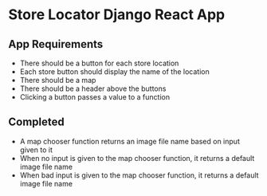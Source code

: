 # Store Locator Django React App

## App Requirements

- There should be a button for each store location
- Each store button should display the name of the location
- There should be a map
- There should be a header above the buttons
- Clicking a button passes a value to a function

## Completed
- A map chooser function returns an image file name based on input given to it
- When no input is given to the map chooser function, it returns a default image file name
- When bad input is given to the map chooser function, it returns a default image file name
